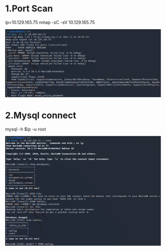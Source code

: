 # 1.Port Scan
ip=10.129.165.75
nmap -sC -sV 10.129.165.75 

![5ca7d776bdcb5b9243a7170a84929545.png](../_resources/5ca7d776bdcb5b9243a7170a84929545.png)

# 2.Mysql connect
mysql -h $ip -u root

![3bba07fcd6f5dec9ac8c4867a8a83e0f.png](../_resources/3bba07fcd6f5dec9ac8c4867a8a83e0f.png)
